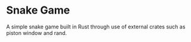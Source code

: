 # Snake Game
A simple snake game built in Rust through use of external crates such as piston window and rand.

